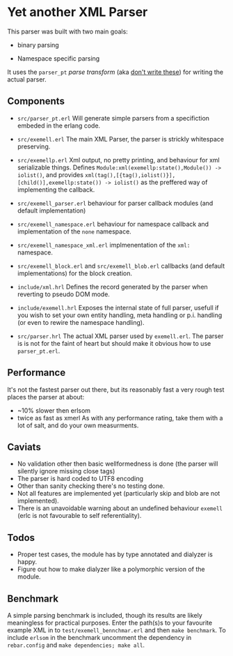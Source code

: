 <!-- vim: ft=markdown
-->


Yet another XML Parser
=====================

This parser was built with two main goals:

* binary parsing

* Namespace specific parsing

It uses the `parser_pt` _parse transform_ (aka [don't write these](http://www.erlang.org/doc/man/erl_id_trans.html#parse_transform-2)) for writing the actual parser.

Components
----------

* `src/parser_pt.erl`
  Will generate simple parsers from a specifiction embeded in the erlang code.

* `src/exemell.erl`
  The main XML Parser, the parser is strickly whitespace preserving.

* `src/exemellp.erl`
  Xml output, no pretty printing, and behaviour for xml serializable things.
  Defines `Module:xml(exemellp:state(),Module()) -> iolist()`, and provides 
  `xml(tag(),[{tag(),iolist()}],[child()],exemellp:state()) -> iolist()` as the preffered way of implementing the callback.

* `src/exemell_parser.erl`
  behaviour for parser callback modules (and default implementation)
* `src/exemell_namespace.erl`
  behaviour for namespace callback and implementation of the `none` namespace.
* `src/exemell_namespace_xml.erl`
  implmenentation of the `xml:` namespace.
* `src/exemell_block.erl` and `src/exemell_blob.erl` callbacks (and default implementations) for the block creation.

* `include/xml.hrl`
  Defines the record generated by the parser when reverting to pseudo DOM mode.

* `include/exemell.hrl`
  Exposes the internal state of full parser, usefull if you wish to set your own entity handling, meta handling or p.i. handling (or even to rewire the namespace handling).

* `src/parser.hrl`
  The actual XML parser used by `exemell.erl`.
  The parser is is not for the faint of heart but should make it obvious how to use `parser_pt.erl`.


Performance
-----------

It's not the fastest parser out there, but its reasonably fast a very rough test places the parser at about:
 * ~10% slower then erlsom
 * twice as fast as xmerl
As with any performance rating, take them with a lot of salt, and do your own measurments.

Caviats
-------
* No validation other then basic wellformedness is done (the parser will silently ignore missing close tags)
* The parser is hard coded to UTF8 encoding
* Other than sanity checking there's no testing done.
* Not all features are implemented yet (particularly skip and blob are not implemented).
* There is an unavoidable warning about an undefined behaviour `exemell` (erlc is not favourable to self referentiality).

Todos
-----
* Proper test cases, the module has by type annotated and dialyzer is happy.
* Figure out how to make dialyzer like a polymorphic version of the module.

Benchmark
---------
A simple parsing benchmark is included, though its results are likely meaningless for practical purposes. Enter the path(s)s to your favourite example XML in to `test/exemell_bennchmar.erl` and then `make benchmark`.
To include `erlsom` in the benchmark uncomment the dependency in `rebar.config` and `make dependencies; make all`.



